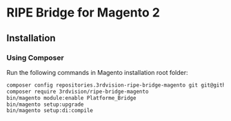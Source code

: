 # RIPE Bridge for Magento 2

## Installation

### Using Composer

Run the following commands in Magento installation root folder:

```bash
composer config repositories.3rdvision-ripe-bridge-magento git git@github.com:3rdvision/ripe-bridge-magento.git
composer require 3rdvision/ripe-bridge-magento
bin/magento module:enable Platforme_Bridge
bin/magento setup:upgrade
bin/magento setup:di:compile
```

